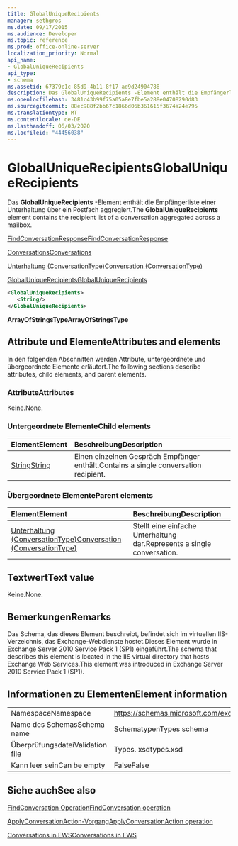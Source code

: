 ```yaml
---
title: GlobalUniqueRecipients
manager: sethgros
ms.date: 09/17/2015
ms.audience: Developer
ms.topic: reference
ms.prod: office-online-server
localization_priority: Normal
api_name:
- GlobalUniqueRecipients
api_type:
- schema
ms.assetid: 67379c1c-85d9-4b11-8f17-ad9d24904788
description: Das GlobalUniqueRecipients -Element enthält die Empfängerliste einer Unterhaltung über ein Postfach aggregiert.
ms.openlocfilehash: 3481c43b99f75a05a8e7fbe5a288e04708290d83
ms.sourcegitcommit: 88ec988f2bb67c1866d06b361615f3674a24e795
ms.translationtype: MT
ms.contentlocale: de-DE
ms.lasthandoff: 06/03/2020
ms.locfileid: "44456038"
---
```

# <a name="globaluniquerecipients"></a><span data-ttu-id="53a9c-103">GlobalUniqueRecipients</span><span class="sxs-lookup"><span data-stu-id="53a9c-103">GlobalUniqueRecipients</span></span>

<span data-ttu-id="53a9c-104">Das **GlobalUniqueRecipients** -Element enthält die Empfängerliste einer Unterhaltung über ein Postfach aggregiert.</span><span class="sxs-lookup"><span data-stu-id="53a9c-104">The **GlobalUniqueRecipients** element contains the recipient list of a conversation aggregated across a mailbox.</span></span> 
  
[<span data-ttu-id="53a9c-105">FindConversationResponse</span><span class="sxs-lookup"><span data-stu-id="53a9c-105">FindConversationResponse</span></span>](findconversationresponse.md)
  
[<span data-ttu-id="53a9c-106">Conversations</span><span class="sxs-lookup"><span data-stu-id="53a9c-106">Conversations</span></span>](conversations-ex15websvcsotherref.md)
  
[<span data-ttu-id="53a9c-107">Unterhaltung (ConversationType)</span><span class="sxs-lookup"><span data-stu-id="53a9c-107">Conversation (ConversationType)</span></span>](conversation-conversationtype.md)
  
[<span data-ttu-id="53a9c-108">GlobalUniqueRecipients</span><span class="sxs-lookup"><span data-stu-id="53a9c-108">GlobalUniqueRecipients</span></span>](globaluniquerecipients.md)
  
```XML
<GlobalUniqueRecipients>
   <String/>
</GlobalUniqueRecipients>
```

 <span data-ttu-id="53a9c-109">**ArrayOfStringsType**</span><span class="sxs-lookup"><span data-stu-id="53a9c-109">**ArrayOfStringsType**</span></span>
## <a name="attributes-and-elements"></a><span data-ttu-id="53a9c-110">Attribute und Elemente</span><span class="sxs-lookup"><span data-stu-id="53a9c-110">Attributes and elements</span></span>

<span data-ttu-id="53a9c-111">In den folgenden Abschnitten werden Attribute, untergeordnete und übergeordnete Elemente erläutert.</span><span class="sxs-lookup"><span data-stu-id="53a9c-111">The following sections describe attributes, child elements, and parent elements.</span></span>
  
### <a name="attributes"></a><span data-ttu-id="53a9c-112">Attribute</span><span class="sxs-lookup"><span data-stu-id="53a9c-112">Attributes</span></span>

<span data-ttu-id="53a9c-113">Keine.</span><span class="sxs-lookup"><span data-stu-id="53a9c-113">None.</span></span>
  
### <a name="child-elements"></a><span data-ttu-id="53a9c-114">Untergeordnete Elemente</span><span class="sxs-lookup"><span data-stu-id="53a9c-114">Child elements</span></span>

|<span data-ttu-id="53a9c-115">**Element**</span><span class="sxs-lookup"><span data-stu-id="53a9c-115">**Element**</span></span>|<span data-ttu-id="53a9c-116">**Beschreibung**</span><span class="sxs-lookup"><span data-stu-id="53a9c-116">**Description**</span></span>|
|:-----|:-----|
|[<span data-ttu-id="53a9c-117">String</span><span class="sxs-lookup"><span data-stu-id="53a9c-117">String</span></span>](string.md) <br/> |<span data-ttu-id="53a9c-118">Einen einzelnen Gespräch Empfänger enthält.</span><span class="sxs-lookup"><span data-stu-id="53a9c-118">Contains a single conversation recipient.</span></span>  <br/> |
   
### <a name="parent-elements"></a><span data-ttu-id="53a9c-119">Übergeordnete Elemente</span><span class="sxs-lookup"><span data-stu-id="53a9c-119">Parent elements</span></span>

|<span data-ttu-id="53a9c-120">**Element**</span><span class="sxs-lookup"><span data-stu-id="53a9c-120">**Element**</span></span>|<span data-ttu-id="53a9c-121">**Beschreibung**</span><span class="sxs-lookup"><span data-stu-id="53a9c-121">**Description**</span></span>|
|:-----|:-----|
|[<span data-ttu-id="53a9c-122">Unterhaltung (ConversationType)</span><span class="sxs-lookup"><span data-stu-id="53a9c-122">Conversation (ConversationType)</span></span>](conversation-conversationtype.md) <br/> |<span data-ttu-id="53a9c-123">Stellt eine einfache Unterhaltung dar.</span><span class="sxs-lookup"><span data-stu-id="53a9c-123">Represents a single conversation.</span></span>  <br/> |
   
## <a name="text-value"></a><span data-ttu-id="53a9c-124">Textwert</span><span class="sxs-lookup"><span data-stu-id="53a9c-124">Text value</span></span>

<span data-ttu-id="53a9c-125">Keine.</span><span class="sxs-lookup"><span data-stu-id="53a9c-125">None.</span></span>
  
## <a name="remarks"></a><span data-ttu-id="53a9c-126">Bemerkungen</span><span class="sxs-lookup"><span data-stu-id="53a9c-126">Remarks</span></span>

<span data-ttu-id="53a9c-127">Das Schema, das dieses Element beschreibt, befindet sich im virtuellen IIS-Verzeichnis, das Exchange-Webdienste hostet.Dieses Element wurde in Exchange Server 2010 Service Pack 1 (SP1) eingeführt.</span><span class="sxs-lookup"><span data-stu-id="53a9c-127">The schema that describes this element is located in the IIS virtual directory that hosts Exchange Web Services.This element was introduced in Exchange Server 2010 Service Pack 1 (SP1).</span></span>
  
## <a name="element-information"></a><span data-ttu-id="53a9c-128">Informationen zu Elementen</span><span class="sxs-lookup"><span data-stu-id="53a9c-128">Element information</span></span>

|||
|:-----|:-----|
|<span data-ttu-id="53a9c-129">Namespace</span><span class="sxs-lookup"><span data-stu-id="53a9c-129">Namespace</span></span>  <br/> |https://schemas.microsoft.com/exchange/services/2006/types  <br/> |
|<span data-ttu-id="53a9c-130">Name des Schemas</span><span class="sxs-lookup"><span data-stu-id="53a9c-130">Schema name</span></span>  <br/> |<span data-ttu-id="53a9c-131">Schematypen</span><span class="sxs-lookup"><span data-stu-id="53a9c-131">Types schema</span></span>  <br/> |
|<span data-ttu-id="53a9c-132">Überprüfungsdatei</span><span class="sxs-lookup"><span data-stu-id="53a9c-132">Validation file</span></span>  <br/> |<span data-ttu-id="53a9c-133">Types. xsd</span><span class="sxs-lookup"><span data-stu-id="53a9c-133">types.xsd</span></span>  <br/> |
|<span data-ttu-id="53a9c-134">Kann leer sein</span><span class="sxs-lookup"><span data-stu-id="53a9c-134">Can be empty</span></span>  <br/> |<span data-ttu-id="53a9c-135">False</span><span class="sxs-lookup"><span data-stu-id="53a9c-135">False</span></span>  <br/> |
   
## <a name="see-also"></a><span data-ttu-id="53a9c-136">Siehe auch</span><span class="sxs-lookup"><span data-stu-id="53a9c-136">See also</span></span>



[<span data-ttu-id="53a9c-137">FindConversation Operation</span><span class="sxs-lookup"><span data-stu-id="53a9c-137">FindConversation operation</span></span>](findconversation-operation.md)
  
[<span data-ttu-id="53a9c-138">ApplyConversationAction-Vorgang</span><span class="sxs-lookup"><span data-stu-id="53a9c-138">ApplyConversationAction operation</span></span>](applyconversationaction-operation.md)


[<span data-ttu-id="53a9c-139">Conversations in EWS</span><span class="sxs-lookup"><span data-stu-id="53a9c-139">Conversations in EWS</span></span>](https://msdn.microsoft.com/library/91e64629-db6c-4c94-9dcb-d386232e8467%28Office.15%29.aspx)

